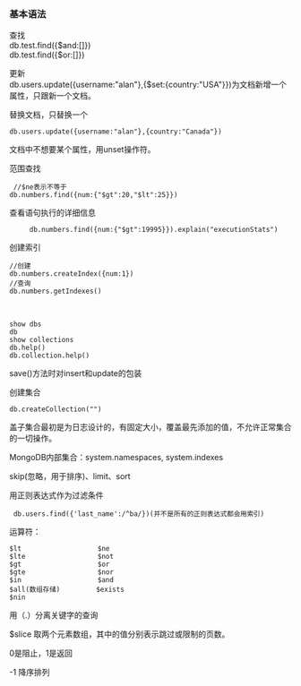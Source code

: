 ### 基本语法

查找</br>
db.test.find({$and:[]})</br>
db.test.find({$or:[]})

更新</br>
db.users.update({username:"alan"},{$set:{country:"USA"}})为文档新增一个属性，只跟新一个文档。</br>

替换文档，只替换一个

    db.users.update({username:"alan"},{country:"Canada"})

文档中不想要某个属性，用unset操作符。

范围查找
     
     //$ne表示不等于
    db.numbers.find({num:{"$gt":20,"$lt":25}})


查看语句执行的详细信息

         db.numbers.find({num:{"$gt":19995}}).explain("executionStats")

创建索引

	//创建
	db.numbers.createIndex({num:1})
	//查询
	db.numbers.getIndexes()

</br>

	show dbs
	db
	show collections
    db.help()
    db.collection.help()

save()方法时对insert和update的包装


 创建集合

    db.createCollection("")


盖子集合最初是为日志设计的，有固定大小，覆盖最先添加的值，不允许正常集合的一切操作。


MongoDB内部集合：system.namespaces,  system.indexes



skip(忽略，用于排序)、limit、sort


用正则表达式作为过滤条件

     db.users.find({'last_name':/^ba/})(并不是所有的正则表达式都会用索引)


运算符：

	$lt                   $ne 
	$lte                  $not  
	$gt                   $or 
	$gte                  $nor  
	$in                   $and 
	$all(数组存储)         $exists 
	$nin                  

用（.）分离关键字的查询



$slice  取两个元素数组，其中的值分别表示跳过或限制的页数。

0是阻止，1是返回

-1 降序排列













